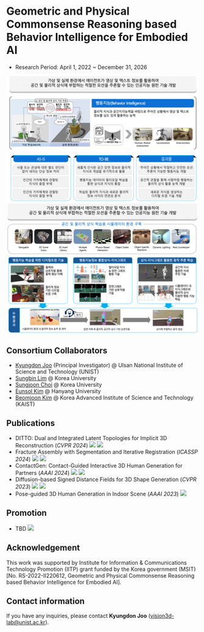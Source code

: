 # Geometric and Physical Commonsense Reasoning based Behavior Intelligence for Embodied AI 
- Research Period: April 1, 2022 ~ December 31, 2026

<img src="../src/Teaser1.png"/>
<img src="../src/Teaser2.png"/>

## Consortium Collaborators
- [Kyungdon Joo](https://unist.info/) (Principal Investigator) @ Ulsan National Institute of Science and Technology (UNIST)
- [Sungbin Lim](https://www.sungbin-lim.net/) @ Korea University
- [Sungjoon Choi](https://sites.google.com/view/sungjoon-choi/home) @ Korea University
- [Eunsol Kim](http://hyumllab.hanyang.ac.kr/) @ Hanyang University
- [Beomjoon Kim](https://beomjoonkim.github.io/) @ Korea Advanced Institute of Science and Technology (KAIST)


## Publications
- DITTO: Dual and Integrated Latent Topologies for Implicit 3D Reconstruction (*CVPR 2024*) <a href="https://arxiv.org/abs/2403.05005" target="_blank"><img src="https://img.shields.io/badge/link-blue"/></a> <a href="https://github.com/CommonSense-based-Behavior-Intelligence/ditto" target="_blank"><img src="https://img.shields.io/badge/code-gray"/></a>
- Fracture Assembly with Segmentation and Iterative Registration (*ICASSP 2024*) <a href="https://ieeexplore.ieee.org/abstract/document/10447659" target="_blank"><img src="https://img.shields.io/badge/link-blue"/></a> <a href="https://github.com/CommonSense-based-Behavior-Intelligence/FRASIER" target="_blank"><img src="https://img.shields.io/badge/code-gray"/></a> 
- ContactGen: Contact-Guided Interactive 3D Human Generation for Partners (*AAAI 2024*) <a href="https://arxiv.org/abs/2401.17212" target="_blank"><img src="https://img.shields.io/badge/link-blue"/></a> <a href="https://github.com/CommonSense-based-Behavior-Intelligence/ContactGen" target="_blank"><img src="https://img.shields.io/badge/code-gray"/></a>
- Diffusion-based Signed Distance Fields for 3D Shape Generation (*CVPR 2023*) <a href="https://openaccess.thecvf.com/content/CVPR2023/html/Shim_Diffusion-Based_Signed_Distance_Fields_for_3D_Shape_Generation_CVPR_2023_paper.html" target="_blank"><img src="https://img.shields.io/badge/link-blue"/></a> <a href="https://github.com/CommonSense-based-Behavior-Intelligence/SDF-Diffusion" target="_blank"><img src="https://img.shields.io/badge/code-gray"/></a>
- Pose-guided 3D Human Generation in Indoor Scene (*AAAI 2023*) <a href="https://ojs.aaai.org/index.php/AAAI/article/view/25195" target="_blank"><img src="https://img.shields.io/badge/link-blue"/></a> 


## Promotion
- TBD <a href="-" target="_blank"><img src="https://img.shields.io/badge/link-blue"/></a>

## Acknowledgement
This work was supported by Institute for Information & Communications Technology Promotion (IITP) grant funded by the Korea government (MSIT) [No. RS-2022-II220612, Geometric and Physical Commonsense Reasoning based Behavior Intelligence for Embodied AI].

## Contact information
If you have any inquiries, please contact **Kyungdon Joo** (vision3d-lab@unist.ac.kr).
